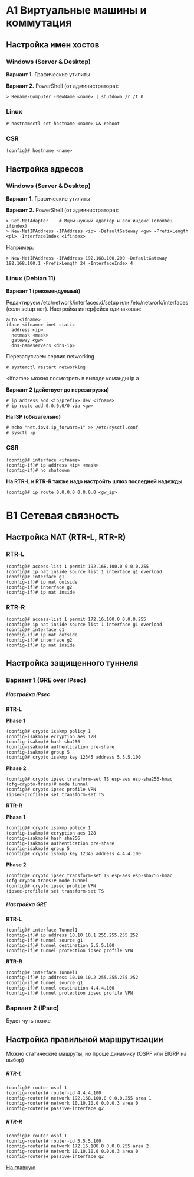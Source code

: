 # A1 Виртуальные машины и коммутация
## Настройка имен хостов

### Windows (Server & Desktop)

**Вариант 1.** Графические утилиты

**Вариант 2.** PowerShell (от администратора):

    > Rename-Computer -NewName <name> | shutdown /r /t 0

### Linux

    # hostnamectl set-hostname <name> && reboot

### CSR

    (config)# hostname <name>

## Настройка адресов

### Windows (Server & Desktop)

**Вариант 1.** Графические утилиты

**Вариант 2.** PowerShell (от администратора):
    
    > Get-NetAdapter    # Ищем нужный адаптер и его индекс (столбец ifindex)
    > New-NetIPAddress -IPAddress <ip> -DefaultGateway <gw> -PrefixLength <pl> -InterfaceIndex <ifindex>

Например:

    > New-NetIPAddress -IPAddress 192.168.100.200 -DefaultGateway 192.168.100.1 -PrefixLength 24 -InterfaceIndex 4

### Linux (Debian 11)

**Вариант 1 (рекомендуемый)**

Редактируем /etc/network/interfaces.d/setup или /etc/network/interfaces (если setup нет). Настройка интерфейса одинаковая:

    auto <ifname>
    iface <ifname> inet static
      address <ip>
      netmask <mask>
      gateway <gw>
      dns-nameservers <dns-ip>
    
Перезапускаем сервис networking

    # systemctl restart networking

\<ifname\> можно посмотреть в выводе команды ip a

**Вариант 2 (действует до перезагрузки)**

    # ip address add <ip/prefix> dev <ifname>
    # ip route add 0.0.0.0/0 via <gw>

**На ISP (обязательно)**
    
    # echo "net.ipv4.ip_forward=1" >> /etc/sysctl.conf
    # sysctl -p

### CSR
    (config)# interface <ifname>
    (config-if)# ip address <ip> <mask>
    (config-if)# no shutdown

**На RTR-L и RTR-R также надо настройть шлюз последней надежды**

    (config)# ip route 0.0.0.0 0.0.0.0 <gw_ip>

# B1 Сетевая связность
## Настройка NAT (RTR-L, RTR-R)

### RTR-L
   
    (config)# access-list 1 permit 192.168.100.0 0.0.0.255
    (config)# ip nat inside source list 1 interface g1 overload
    (config)# interface g1
    (config-if)# ip nat outside
    (config-if)# interface g2
    (config-if)# ip nat inside

### RTR-R
   
    (config)# access-list 1 permit 172.16.100.0 0.0.0.255
    (config)# ip nat inside source list 1 interface g1 overload
    (config)# interface g1
    (config-if)# ip nat outside
    (config-if)# interface g2
    (config-if)# ip nat inside

## Настройка защищенного туннеля
### Вариант 1 (GRE over IPsec)

##### Настройка IPsec

**RTR-L**

**Phase 1**

    (config)# crypto isakmp policy 1
    (config-isakmp)# ecryption aes 128
    (config-isakmp)# hash sha256
    (config-isakmp)# authentication pre-share
    (config-isakmp)# group 5
    (config)# crypto isakmp key 12345 address 5.5.5.100

**Phase 2**

    (config)# crypto ipsec transform-set TS esp-aes esp-sha256-hmac
    (cfg-crypto-trans)# mode tunnel
    (config)# crypto ipsec profile VPN
    (ipsec-profile)# set transform-set TS

**RTR-R**

**Phase 1**

    (config)# crypto isakmp policy 1
    (config-isakmp)# ecryption aes 128
    (config-isakmp)# hash sha256
    (config-isakmp)# authentication pre-share
    (config-isakmp)# group 5
    (config)# crypto isakmp key 12345 address 4.4.4.100

**Phase 2**

    (config)# crypto ipsec transform-set TS esp-aes esp-sha256-hmac
    (cfg-crypto-trans)# mode tunnel
    (config)# crypto ipsec profile VPN
    (ipsec-profile)# set transform-set TS

##### Настройка GRE

**RTR-L**

    (config)# interface Tunnel1
    (config-if)# ip address 10.10.10.1 255.255.255.252
    (config-if)# tunnel source g1
    (config-if)# tunnel destination 5.5.5.100
    (config-if)# tunnel protection ipsec profile VPN

**RTR-R**

    (config)# interface Tunnel1
    (config-if)# ip address 10.10.10.2 255.255.255.252
    (config-if)# tunnel source g1
    (config-if)# tunnel destination 4.4.4.100
    (config-if)# tunnel protection ipsec profile VPN

### Вариант 2 (IPsec)

Будет чуть позже

## Настройка правильной маршрутизации

Можно статические машруты, но проще динамику (OSPF или EIGRP на выбор)

##### RTR-L

    (config)# router ospf 1
    (config-router)# router-id 4.4.4.100
    (config-router)# network 192.168.100.0 0.0.0.255 area 1
    (config-router)# network 10.10.10.0 0.0.0.3 area 0
    (config-router)# passive-interface g2

##### RTR-R

    (config)# router ospf 1
    (config-router)# router-id 5.5.5.100
    (config-router)# network 172.16.100.0 0.0.0.255 area 2
    (config-router)# network 10.10.10.0 0.0.0.3 area 0
    (config-router)# passive-interface g2


[На главную](../README.md)
